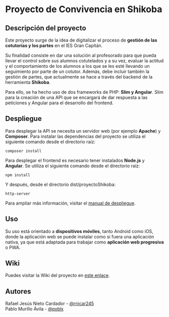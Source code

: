 # Proyecto de Convivencia en Shikoba

## Descripción del proyecto
Este proyecto surge de la idea de digitalizar el proceso de **gestión de las cotutorías y los partes** en el IES Gran Capitán.

Su finalidad consiste en dar una solución al profesorado para que pueda llevar el control sobre sus alumnos cotutelados y a su vez, evaluar la actitud y el comportamiento de los alumnos a los que se les esté llevando un seguimiento por parte de un cotutor. Además, debe incluir también la gestión de partes, que actualmente se hace a través del backend de la herramienta **Shikoba**.

Para ello, se ha hecho uso de dos frameworks de PHP: **Slim y Angular**. Slim para la creación de una API que se encargará de dar respuesta a las peticiones y Angular para el desarrollo del frontend.

## Despliegue
Para desplegar la API se necesita un servidor web (por ejemplo **Apache**) y **Composer**. Para instalar las dependencias del proyecto se utiliza el siguiente comando desde el directorio raíz:
```
composer install
```
Para desplegar el frontend es necesario tener instalados **Node.js** y **Angular**. Se utiliza el siguiente comando desde el directorio raíz:
```
npm install
```
Y después, desde el directorio dist/proyectoShikoba:
```
http-server
```
Para ampliar más información, visitar el [manual de despliegue](https://github.com/iesgrancapitan-proyectos/202021daw_junio_SKB_api/wiki/Manual_Despliegue).

## Uso
Su uso está orientado a **dispositivos móviles**, tanto Android como iOS, donde la aplicación web se puede instalar como si fuera una aplicación nativa, ya que está adaptada para trabajar como **aplicación web progresiva** o PWA.

## Wiki
Puedes visitar la Wiki del proyecto en [este enlace](https://github.com/iesgrancapitan-proyectos/202021daw_junio_SKB_api/wiki).

## Autores
Rafael Jesús Nieto Cardador - [@rnicar245](https://github.com/rnicar245)  
Pablo Murillo Ávila - [@pxblx](https://github.com/pxblx)